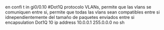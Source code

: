 en
confi t
in gi0/0.10
#Dot1Q protocolo VLANs, permite que las vlans se comuniquen entre si, permite que todas las vlans sean compatibles entre si idnependientemente del tamaño de paquetes enviados entre si
encapsulation Dot1Q 10
ip address 10.0.0.1 255.0.0.0
no sh

<!--
Router>en
Router#confi t
Router(config)#in gi0/0.10
Router(config-subif)#encapsulation dot1Q 10
Router(config-subif)#ip address 192.168.100.1 255.255.255.0
Router(config-subif)#no sh
Router(config-subif)#in gi0/0.20
Router(config-subif)#encapsulation dot1Q 20
Router(config-subif)#ip address 192.168.101.1 255.255.255.0
Router(config-subif)#no sh
Router(config-subif)#in gi0/0.30
Router(config-subif)#encapsulation dot1Q 30
Router(config-subif)#ip address 192.168.102.1 255.255.255.0
Router(config-subif)#no sh
Router(config-subif)#in gi0/0
Router(config-if)#no sh
-->